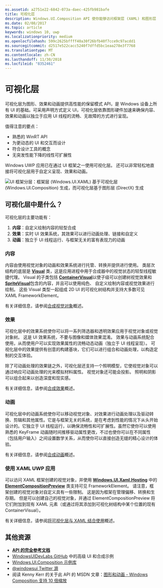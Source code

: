 ```yaml
---
ms.assetid: a2751e22-6842-073a-daec-425fb981bafe
title: 可视化层
description: Windows.UI.Composition API 使你能够访问框架层 (XAML) 和图形层 (DirectX) 之间的合成层。
ms.date: 02/08/2017
ms.topic: article
keywords: windows 10, uwp
ms.localizationpriority: medium
ms.openlocfilehash: 599c2625bffff40a30f26bfb40f7cce9c97acdd1
ms.sourcegitcommit: d2517e522cacc5240f7dffd5bc1eaa278e3f7768
ms.translationtype: MT
ms.contentlocale: zh-CN
ms.lasthandoff: 11/30/2018
ms.locfileid: "8352461"
---
```

# <a name="visual-layer"></a>可视化层

可视化层为图形、效果和动画提供高性能的保留模式 API，是 Windows 设备上所有 UI 的基础。可采用声明方式定义 UI，可视化层依靠图形硬件加速来确保内容、效果和动画以独立于应用 UI 线程的流畅、无故障的方式进行呈现。

值得注意的要点：

* 熟悉的 WinRT API
* 为更动态的 UI 和交互而设计
* 符合设计工具的概念
* 无突发性能下降的线性可扩展性

Windows UWP 应用已在通过 UI 框架之一使用可视化层。 还可以非常轻松地直接将可视化层用于自定义呈现、效果和动画。

![UI 框架分层：框架层 (Windows.UI.XAML) 基于可视化层 (Windows.UI.Composition) 生成，而可视化层基于图形层 (DirectX) 生成](images/layers-win-ui-composition.png)

## <a name="whats-in-the-visual-layer"></a>可视化层中是什么？

可视化层的主要功能有：

1. **内容**：自定义绘制内容的轻型合成
1. **效果**：实时 UI 效果系统，其效果可以进行动画处理、链接和自定义
1. **动画**：独立于 UI 线程运行、与框架无关的富有表现力的动画

### <a name="content"></a>内容

内容由使用视觉对象的动画和效果系统进行托管、转换并提供进行使用。 类层次结构的底层是 [**Visual**](https://msdn.microsoft.com/library/windows/apps/Dn706858) 类，这是应用进程中用于合成器中的视觉状态的轻型线程敏捷代理。 Visual 的子类包括 [**ContainerVisual**](https://msdn.microsoft.com/library/windows/apps/Dn706810)以使子级可以创建树视觉效果和[**SpriteVisual**](https://msdn.microsoft.com/library/windows/apps/Mt589433)包含的内容，并且可以使用纯色、 自定义绘制内容或视觉效果进行绘制。 这些 Visual 类型一起组成 2D UI 的可视化树结构并支持大多数可见 XAML FrameworkElement。

有关详细信息，请参阅[合成视觉对象](composition-visual-tree.md)概述。

### <a name="effects"></a>效果

可视化层中的效果系统使你可以将一系列筛选器和透明效果应用于视觉对象或视觉对象树。 这是 UI 效果系统，不要与图像和媒体效果混淆。 效果与动画系统配合使用，从而使用户可以实现效果属性的流畅动态动画（独立于 UI 线程呈现）。 可视化层中的效果提供有创意的构建基块，它们可以进行组合和动画处理，以构造定制的交互体验。

除了可动画处理的效果链之外，可视化层还支持一个照明模型，它使视觉对象可以通过响应可动画处理的光来模拟材料属性。 视觉对象还可能会投影。 照明和阴影可以组合起来以创造深度和现实感。

有关详细信息，请参阅[合成效果](composition-effects.md)概述。

### <a name="animations"></a>动画

可视化层中的动画系统使你可以移动视觉对象、对效果进行动画处理以及驱动转换、剪辑和其他属性。它是与框架无关的系统，是在考虑到性能的情况下从头开始设计的。它独立于 UI 线程运行，以确保流畅性和可扩展性。虽然它使你可以使用熟悉的 KeyFrame 动画随时间推移驱动属性更改，不过也使你可以在不同属性（包括用户输入）之间设置数学关系，从而使你可以直接创造无缝的精心设计的体验。

有关详细信息，请参阅[合成动画](composition-animation.md)概述。

### <a name="working-with-your-xaml-uwp-app"></a>使用 XAML UWP 应用

可以访问 XAML 框架创建的视觉对象，并使用 [**Windows.UI.Xaml.Hosting**](https://msdn.microsoft.com/library/windows/apps/Hh701908) 中的 [**ElementCompositionPreview**](https://msdn.microsoft.com/library/windows/apps/Mt608976) 类支持可见 FrameworkElement。 请注意，框架创建的视觉对象对自定义具有一些限制。 这是因为框架在管理偏移、转换和生存期。 但是可以创建自己的视觉对象，并通过 ElementCompositionPreview 将它们附加到现有 XAML 元素（或通过将其添加到可视化树结构中某个位置的现有 ContainerVisual）。

有关详细信息，请参阅[将可视化层与 XAML 结合使用](using-the-visual-layer-with-xaml.md)概述。

## <a name="additional-resources"></a>其他资源

* [**API 的完全参考文档**](https://msdn.microsoft.com/library/windows/apps/Dn706878)
* [WindowsUIDevLabs GitHub](https://github.com/microsoft/windowsuidevlabs) 中的高级 UI 和合成示例
* [Windows.UI.Composition 示例库](https://aka.ms/winuiapp)
* [@windowsui Twitter 源 ](https://twitter.com/windowsui)
* 阅读 Kenny Kerr 的关于此 API 的 MSDN 文章：[图形和动画 - Windows Composition 支持 10 倍缩放](https://msdn.microsoft.com/magazine/mt590968)
